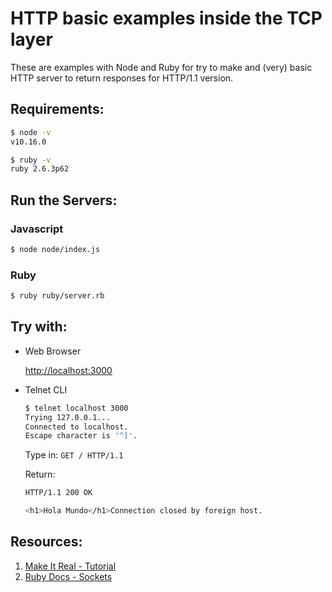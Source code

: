 # HTTP basic examples inside the TCP layer

These are examples with Node and Ruby for try to make and (very) basic HTTP server to return responses for HTTP/1.1 version.

## Requirements:

```bash
$ node -v
v10.16.0

$ ruby -v
ruby 2.6.3p62
```

## Run the Servers:

### Javascript

```bash
$ node node/index.js
```

### Ruby

```bash
$ ruby ruby/server.rb
```

## Try with:

- Web Browser

  [http://localhost:3000](http://localhost:3000)

- Telnet CLI
  ```bash
  $ telnet localhost 3000
  Trying 127.0.0.1...
  Connected to localhost.
  Escape character is '^]'.
  ```
  Type in: `GET / HTTP/1.1`

  Return:
  ```bash
  HTTP/1.1 200 OK

  <h1>Hola Mundo</h1>Connection closed by foreign host.
  ```

## Resources:
1. [Make It Real - Tutorial](https://www.youtube.com/watch?v=rcrb-i86ohE)
1. [Ruby Docs - Sockets](https://ruby-doc.org/stdlib-2.5.3/libdoc/socket/rdoc/TCPServer.html)